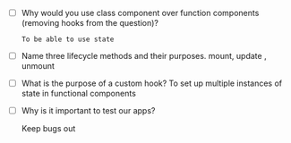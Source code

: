 - [ ] Why would you use class component over function components (removing hooks from the question)?

      To be able to use state

- [ ] Name three lifecycle methods and their purposes.
    mount, update , unmount

- [ ] What is the purpose of a custom hook?
       To set up multiple instances of state in functional components 

- [ ] Why is it important to test our apps?

     Keep bugs out